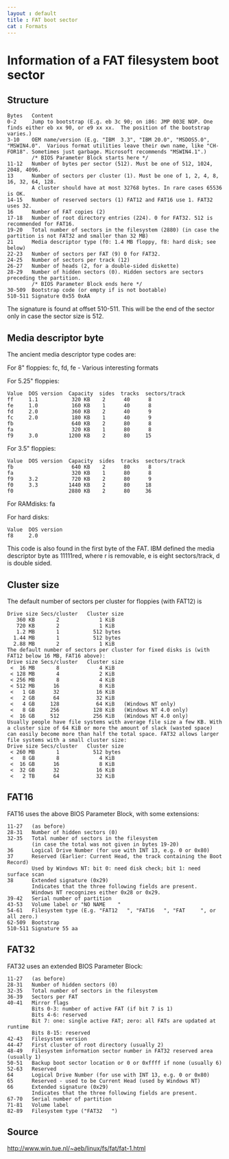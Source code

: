 ```yaml
---
layout : default
title : FAT boot sector
cat : Formats
---
```


Information of a FAT filesystem boot sector
===========================================

Structure
---------

```
Bytes   Content
0-2     Jump to bootstrap (E.g. eb 3c 90; on i86: JMP 003E NOP. One finds either eb xx 90, or e9 xx xx.  The position of the bootstrap varies.)
3-10    OEM name/version (E.g. "IBM  3.3", "IBM 20.0", "MSDOS5.0", "MSWIN4.0".  Various format utilities leave their own name, like "CH-FOR18". Sometimes just garbage. Microsoft recommends "MSWIN4.1".)
        /* BIOS Parameter Block starts here */
11-12   Number of bytes per sector (512). Must be one of 512, 1024, 2048, 4096.
13      Number of sectors per cluster (1). Must be one of 1, 2, 4, 8, 16, 32, 64, 128.
        A cluster should have at most 32768 bytes. In rare cases 65536 is OK.
14-15   Number of reserved sectors (1) FAT12 and FAT16 use 1. FAT32 uses 32.
16      Number of FAT copies (2)
17-18   Number of root directory entries (224). 0 for FAT32. 512 is recommended for FAT16.
19-20   Total number of sectors in the filesystem (2880) (in case the partition is not FAT32 and smaller than 32 MB)
21      Media descriptor type (f0: 1.4 MB floppy, f8: hard disk; see below)
22-23   Number of sectors per FAT (9) 0 for FAT32.
24-25   Number of sectors per track (12)
26-27   Number of heads (2, for a double-sided diskette)
28-29   Number of hidden sectors (0). Hidden sectors are sectors preceding the partition.
        /* BIOS Parameter Block ends here */
30-509  Bootstrap code (or empty if is not bootable)
510-511 Signature 0x55 0xAA
```
The signature is found at offset 510-511. This will be the end of the sector only in case the sector size is 512.

Media descriptor byte
---------------------

The ancient media descriptor type codes are:

For 8" floppies: fc, fd, fe - Various interesting formats

For 5.25" floppies:
```
Value  DOS version  Capacity  sides  tracks  sectors/track
ff     1.1           320 KB    2      40      8
fe     1.0           160 KB    1      40      8
fd     2.0           360 KB    2      40      9
fc     2.0           180 KB    1      40      9
fb                   640 KB    2      80      8
fa                   320 KB    1      80      8
f9     3.0          1200 KB    2      80     15
```

For 3.5" floppies:
```
Value  DOS version  Capacity  sides  tracks  sectors/track
fb                   640 KB    2      80      8
fa                   320 KB    1      80      8
f9     3.2           720 KB    2      80      9
f0     3.3          1440 KB    2      80     18
f0                  2880 KB    2      80     36
```

For RAMdisks: fa

For hard disks:
```
Value  DOS version
f8     2.0
```
This code is also found in the first byte of the FAT.
IBM defined the media descriptor byte as 11111red, where r is removable, e is eight sectors/track, d is double sided.

Cluster size
------------

The default number of sectors per cluster for floppies (with FAT12) is
```
Drive size Secs/cluster   Cluster size
   360 KB       2             1 KiB
   720 KB       2             1 KiB
   1.2 MB       1           512 bytes
  1.44 MB       1           512 bytes
  2.88 MB       2             1 KiB
The default number of sectors per cluster for fixed disks is (with FAT12 below 16 MB, FAT16 above):
Drive size Secs/cluster   Cluster size
 <  16 MB       8             4 KiB
 < 128 MB       4             2 KiB
 < 256 MB       8             4 KiB
 < 512 MB      16             8 KiB
 <   1 GB      32            16 KiB
 <   2 GB      64            32 KiB
 <   4 GB     128            64 KiB   (Windows NT only)
 <   8 GB     256           128 KiB   (Windows NT 4.0 only)
 <  16 GB     512           256 KiB   (Windows NT 4.0 only)
Usually people have file systems with average file size a few KB. With a cluster size of 64 KiB or more the amount of slack (wasted space) can easily become more than half the total space. FAT32 allows larger file systems with a small cluster size:
Drive size Secs/cluster   Cluster size
 < 260 MB       1           512 bytes
 <   8 GB       8             4 KiB
 <  16 GB      16             8 KiB
 <  32 GB      32            16 KiB
 <   2 TB      64            32 KiB
```

FAT16
-----

FAT16 uses the above BIOS Parameter Block, with some extensions:
```
11-27   (as before)
28-31   Number of hidden sectors (0)
32-35   Total number of sectors in the filesystem
        (in case the total was not given in bytes 19-20)
36      Logical Drive Number (for use with INT 13, e.g. 0 or 0x80)
37      Reserved (Earlier: Current Head, the track containing the Boot Record)
        Used by Windows NT: bit 0: need disk check; bit 1: need surface scan
38      Extended signature (0x29)
        Indicates that the three following fields are present.
        Windows NT recognizes either 0x28 or 0x29.
39-42   Serial number of partition
43-53   Volume label or "NO NAME    "
54-61   Filesystem type (E.g. "FAT12   ", "FAT16   ", "FAT     ", or all zero.)
62-509  Bootstrap
510-511 Signature 55 aa
```

FAT32
-----

FAT32 uses an extended BIOS Parameter Block:
```
11-27   (as before)     
28-31   Number of hidden sectors (0)
32-35   Total number of sectors in the filesystem
36-39   Sectors per FAT
40-41   Mirror flags
        Bits 0-3: number of active FAT (if bit 7 is 1)
        Bits 4-6: reserved
        Bit 7: one: single active FAT; zero: all FATs are updated at runtime
        Bits 8-15: reserved
42-43   Filesystem version
44-47   First cluster of root directory (usually 2)
48-49   Filesystem information sector number in FAT32 reserved area (usually 1)
50-51   Backup boot sector location or 0 or 0xffff if none (usually 6)
52-63   Reserved
64      Logical Drive Number (for use with INT 13, e.g. 0 or 0x80)
65      Reserved - used to be Current Head (used by Windows NT)
66      Extended signature (0x29)
        Indicates that the three following fields are present.
67-70   Serial number of partition
71-81   Volume label
82-89   Filesystem type ("FAT32   ")
```

Source
------
http://www.win.tue.nl/~aeb/linux/fs/fat/fat-1.html
